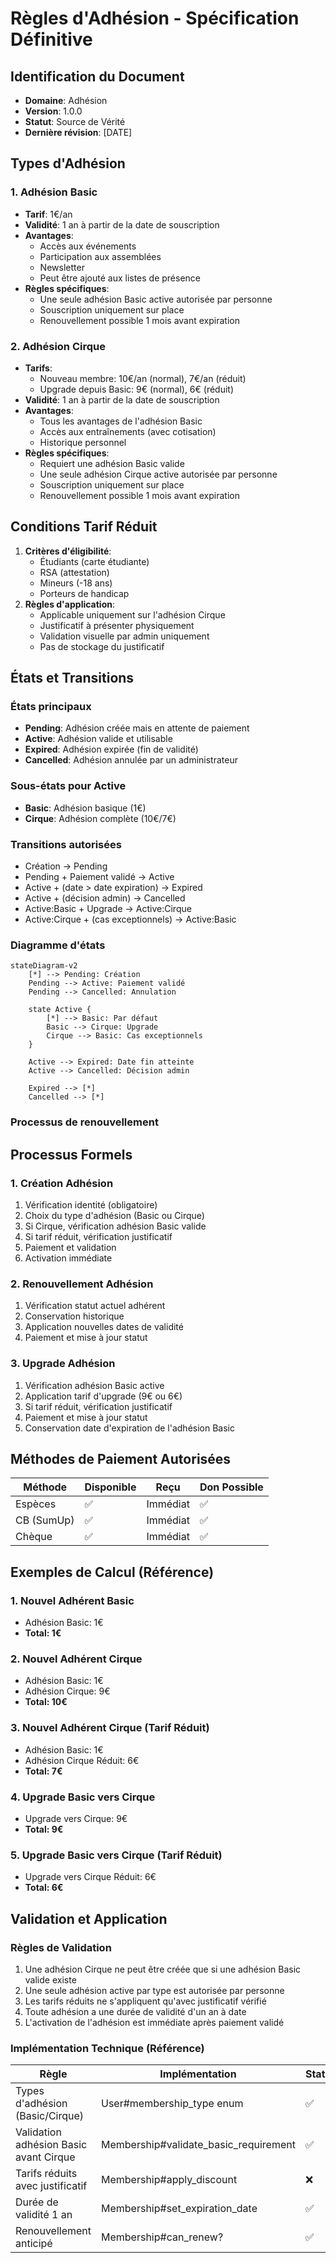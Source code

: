 # Règles d'Adhésion - Spécification Définitive

## Identification du Document
- **Domaine**: Adhésion
- **Version**: 1.0.0
- **Statut**: Source de Vérité
- **Dernière révision**: [DATE]

## Types d'Adhésion

### 1. Adhésion Basic
- **Tarif**: 1€/an
- **Validité**: 1 an à partir de la date de souscription
- **Avantages**:
  * Accès aux événements
  * Participation aux assemblées
  * Newsletter
  * Peut être ajouté aux listes de présence
- **Règles spécifiques**:
  * Une seule adhésion Basic active autorisée par personne
  * Souscription uniquement sur place
  * Renouvellement possible 1 mois avant expiration

### 2. Adhésion Cirque
- **Tarifs**:
  * Nouveau membre: 10€/an (normal), 7€/an (réduit)
  * Upgrade depuis Basic: 9€ (normal), 6€ (réduit)
- **Validité**: 1 an à partir de la date de souscription
- **Avantages**:
  * Tous les avantages de l'adhésion Basic
  * Accès aux entraînements (avec cotisation)
  * Historique personnel
- **Règles spécifiques**:
  * Requiert une adhésion Basic valide
  * Une seule adhésion Cirque active autorisée par personne
  * Souscription uniquement sur place
  * Renouvellement possible 1 mois avant expiration

## Conditions Tarif Réduit
1. **Critères d'éligibilité**:
   - Étudiants (carte étudiante)
   - RSA (attestation)
   - Mineurs (-18 ans)
   - Porteurs de handicap
2. **Règles d'application**:
   - Applicable uniquement sur l'adhésion Cirque
   - Justificatif à présenter physiquement
   - Validation visuelle par admin uniquement
   - Pas de stockage du justificatif

## États et Transitions

### États principaux
- **Pending**: Adhésion créée mais en attente de paiement
- **Active**: Adhésion valide et utilisable
- **Expired**: Adhésion expirée (fin de validité)
- **Cancelled**: Adhésion annulée par un administrateur

### Sous-états pour Active
- **Basic**: Adhésion basique (1€)
- **Cirque**: Adhésion complète (10€/7€)

### Transitions autorisées
- Création → Pending
- Pending + Paiement validé → Active
- Active + (date > date expiration) → Expired
- Active + (décision admin) → Cancelled
- Active:Basic + Upgrade → Active:Cirque
- Active:Cirque + (cas exceptionnels) → Active:Basic

### Diagramme d'états

```mermaid
stateDiagram-v2
    [*] --> Pending: Création
    Pending --> Active: Paiement validé
    Pending --> Cancelled: Annulation
    
    state Active {
        [*] --> Basic: Par défaut
        Basic --> Cirque: Upgrade
        Cirque --> Basic: Cas exceptionnels
    }
    
    Active --> Expired: Date fin atteinte
    Active --> Cancelled: Décision admin
    
    Expired --> [*]
    Cancelled --> [*]
```

### Processus de renouvellement

## Processus Formels

### 1. Création Adhésion
1. Vérification identité (obligatoire)
2. Choix du type d'adhésion (Basic ou Cirque)
3. Si Cirque, vérification adhésion Basic valide
4. Si tarif réduit, vérification justificatif
5. Paiement et validation
6. Activation immédiate

### 2. Renouvellement Adhésion
1. Vérification statut actuel adhérent
2. Conservation historique
3. Application nouvelles dates de validité
4. Paiement et mise à jour statut

### 3. Upgrade Adhésion
1. Vérification adhésion Basic active
2. Application tarif d'upgrade (9€ ou 6€)
3. Si tarif réduit, vérification justificatif
4. Paiement et mise à jour statut
5. Conservation date d'expiration de l'adhésion Basic

## Méthodes de Paiement Autorisées
| Méthode | Disponible | Reçu | Don Possible |
|---------|------------|------|--------------|
| Espèces | ✅ | Immédiat | ✅ |
| CB (SumUp) | ✅ | Immédiat | ✅ |
| Chèque | ✅ | Immédiat | ✅ |

## Exemples de Calcul (Référence)

### 1. Nouvel Adhérent Basic
- Adhésion Basic: 1€
- **Total: 1€**

### 2. Nouvel Adhérent Cirque
- Adhésion Basic: 1€
- Adhésion Cirque: 9€
- **Total: 10€**

### 3. Nouvel Adhérent Cirque (Tarif Réduit)
- Adhésion Basic: 1€
- Adhésion Cirque Réduit: 6€
- **Total: 7€**

### 4. Upgrade Basic vers Cirque
- Upgrade vers Cirque: 9€
- **Total: 9€**

### 5. Upgrade Basic vers Cirque (Tarif Réduit)
- Upgrade vers Cirque Réduit: 6€
- **Total: 6€**

## Validation et Application

### Règles de Validation
1. Une adhésion Cirque ne peut être créée que si une adhésion Basic valide existe
2. Une seule adhésion active par type est autorisée par personne
3. Les tarifs réduits ne s'appliquent qu'avec justificatif vérifié
4. Toute adhésion a une durée de validité d'un an à date
5. L'activation de l'adhésion est immédiate après paiement validé

### Implémentation Technique (Référence)
| Règle | Implémentation | Statut |
|-------|----------------|--------|
| Types d'adhésion (Basic/Cirque) | User#membership_type enum | ✅ |
| Validation adhésion Basic avant Cirque | Membership#validate_basic_requirement | ✅ |
| Tarifs réduits avec justificatif | Membership#apply_discount | ❌ |
| Durée de validité 1 an | Membership#set_expiration_date | ✅ |
| Renouvellement anticipé | Membership#can_renew? | ✅ | 